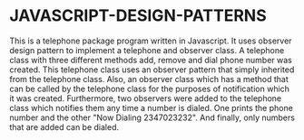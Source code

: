 # JAVASCRIPT-DESIGN-PATTERNS

This is a telephone package program written in Javascript.
It uses observer design pattern to implement a telephone and observer class.
A telephone class with three different methods add, remove and dial phone number was created. This telephone class uses an observer pattern that simply inherited from the telephone class.
Also, an observer class which has a method that can be called by the telephone class for the purposes of notification which it was created.
Furthermore, two observers were added to the telephone class which notifies them any time a number is dialed. One prints the phone number and the other "Now Dialing 2347023232". And finally, only numbers that are added can be dialed.
